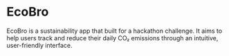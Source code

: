 # EcoBro
EcoBro is a sustainability app that built for a hackathon challenge. It aims to help users track and reduce their daily CO₂ emissions through an intuitive, user-friendly interface.
